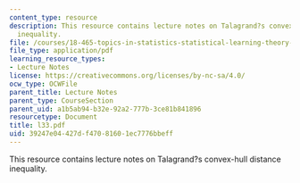 ```yaml
---
content_type: resource
description: This resource contains lecture notes on Talagrand?s convex-hull distance
  inequality.
file: /courses/18-465-topics-in-statistics-statistical-learning-theory-spring-2007/39247e04427df47081601ec7776bbeff_l33.pdf
file_type: application/pdf
learning_resource_types:
- Lecture Notes
license: https://creativecommons.org/licenses/by-nc-sa/4.0/
ocw_type: OCWFile
parent_title: Lecture Notes
parent_type: CourseSection
parent_uid: a1b5ab94-b32e-92a2-777b-3ce81b841896
resourcetype: Document
title: l33.pdf
uid: 39247e04-427d-f470-8160-1ec7776bbeff
---
```

This resource contains lecture notes on Talagrand?s convex-hull distance inequality.